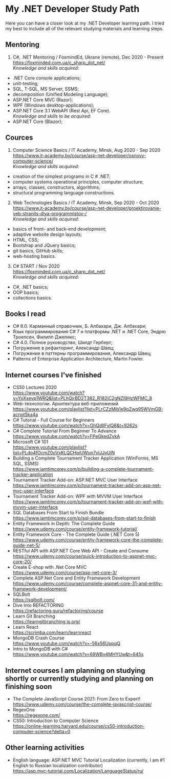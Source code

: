 # My .NET Developer Study Path
Here you can have a closer look at my .NET Developer learning path. I tried my best to include all of the relevant studying materials and learning steps.  

## Mentoring

1) C#, .NET Mentoring / FoxmindEd, Ukrane (remote), Dec 2020 - Present  
https://foxminded.com.ua/c_sharp_dot_net/  
*Knowledge and skills acquired:*
- .NET Core console applications;
- unit-testing;
- SQL, T-SQL, MS Server, SSMS;
- decomposition (Unified Modeling Language);
- ASP.NET Core MVC (Razor);
- WPF (Windows desktop-applications);
- ASP.NET Core 3.1 WebAPI (Rest Api, EF Core).  
*Knowledge and skills to be acquired:*
- ASP.NET Core (Blazor);

## Cources

1) Computer Science Basics / IT Academy, Minsk, Aug 2020 - Sep 2020  
https://www.it-academy.by/course/asp-net-developer/osnovy-computer-science/  
*Knowledge and skills acquired:*
- creation of the simplest programs in C # .NET;
- computer systems operational principles, computer structure;
- arrays, classes, constructors, algorithms;
- structural programming language constructions.

2) Web Technologies Basics / IT Academy, Minsk, Sep 2020 - Oct 2020  
https://www.it-academy.by/course/asp-net-developer/proektirovanie-veb-stranits-dlya-programmistov-/  
*Knowledge and skills acquired:*
- basics of front- and back-end development;
- adaptive website design layouts;
- HTML, CSS;
- Bootstrap and JQuery basics;
- git basics, GitHub skills;
- web-hosting basics.

3) C# START / Nov 2020  
https://foxminded.com.ua/c_sharp_dot_net/  
*Knowledge and skills acquired:*
- C#, .NET basics;
- OOP basics;
- collections basics.

## Books I read

- C# 8.0. Карманный справочник, Б. Албахари, Дж. Албахари;
- Язык программирования C# 7 и платформы .NET и .NET Core, Эндрю Троелсен, Филипп Джепикс;
- C# 4.0. Полное руководство, Шилдт Герберт;
- Погружение в рефакторинг, Александр Швец;
- Погружение в паттерны программирования, Александр Швец;
- Patterns of Enterprise Application Architecture, Martin Fowler.

## Internet courses I've finished

- CS50 Lectures 2020  
https://www.youtube.com/watch?v=YoXxevp1WRQ&list=PLhQjrBD2T382_R182iC2gNZI9HzWFMC_8
- Web-технологии. Архитектура веб-приложений  
https://www.youtube.com/playlist?list=PLrCZzMib1e9qZwq95WVmGB-acnot5ka4a
- C# Tutorial - Full Course for Beginners  
https://www.youtube.com/watch?v=GhQdlIFylQ8&t=9262s
- C# Complete Tutorial From Beginner To Advance  
https://www.youtube.com/watch?v=FPeGkedZykA
- Microsoft C# 101  
https://www.youtube.com/playlist?list=PLdo4fOcmZ0oVxKLQCHpiUWun7vlJJvUiN
- Building a Complete Tournament Tracker Application (WinForms, MS SQL, SSMS)  
https://www.iamtimcorey.com/p/building-a-complete-tournament-tracker-application
- Tournament Tracker Add-on: ASP.NET MVC User Interface  
https://www.iamtimcorey.com/p/tournament-tracker-add-on-asp-net-mvc-user-interface
- Tournament Tracker Add-on: WPF with MVVM User Interface  
https://www.iamtimcorey.com/p/tournament-tracker-add-on-wpf-with-mvvm-user-interface
- SQL Databases From Start to Finish Bundle  
https://www.iamtimcorey.com/p/sql-databases-from-start-to-finish
- Entity Framework in Depth: The Complete Guide  
https://www.udemy.com/course/entity-framework-tutorial/
- Entity Framework Core - The Complete Guide (.NET Core 5)  
https://www.udemy.com/course/entity-framework-core-the-complete-guide-net-5/
- RESTful API with ASP.NET Core Web API - Create and Consume  
https://www.udemy.com/course/quick-introduction-to-aspnet-mvc-core-20/
- Create E-shop with .Net Core MVC  
https://www.udemy.com/course/asp-net-core-3/
- Complete ASP.Net Core and Entity Framework Development  
https://www.udemy.com/course/complete-aspnet-core-31-and-entity-framework-development/
- SQLBolt  
https://sqlbolt.com/
- Dive Into REFACTORING  
https://refactoring.guru/refactoring/course
- Learn Git Branching  
https://learngitbranching.js.org/
- Learn React  
https://scrimba.com/learn/learnreact
- MongoDB Crash Course  
https://www.youtube.com/watch?v=-56x56UppqQ
- Intro to MongoDB with C#  
https://www.youtube.com/watch?v=69WBy4MHYUw&t=645s

## Internet courses I am planning on studying shortly or currently studying and planning on finishing soon

- The Complete JavaScript Course 2021: From Zero to Expert!  
https://www.udemy.com/course/the-complete-javascript-course/
- RegexOne  
https://regexone.com/
- CS50: Introduction to Computer Science  
https://online-learning.harvard.edu/course/cs50-introduction-computer-science?delta=0


## Other learning activities

- English language: ASP.NET MVC Tutorial Localization (currently, I am #1 English to Russian localization contributor)  
https://asp.mvc-tutorial.com/Localization/LanguageStatus/ru/
